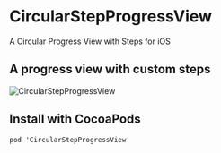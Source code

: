 # CircularStepProgressView
A Circular Progress View with Steps for iOS

## A progress view with custom steps

![CircularStepProgressView](https://preview.ibb.co/iTqumQ/CSProgress_View.png)

## Install with CocoaPods

    pod 'CircularStepProgressView'
